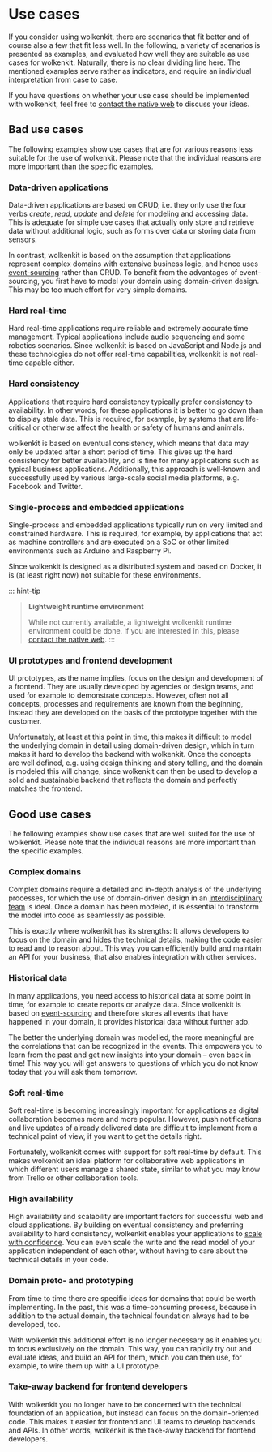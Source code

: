 # Use cases

If you consider using wolkenkit, there are scenarios that fit better and of course also a few that fit less well. In the following, a variety of scenarios is presented as examples, and evaluated how well they are suitable as use cases for wolkenkit. Naturally, there is no clear dividing line here. The mentioned examples serve rather as indicators, and require an individual interpretation from case to case.

If you have questions on whether your use case should be implemented with wolkenkit, feel free to [contact the native web](mailto:hello@thenativeweb.io) to discuss your ideas.

## Bad use cases

The following examples show use cases that are for various reasons less suitable for the use of wolkenkit. Please note that the individual reasons are more important than the specific examples.

### Data-driven applications

Data-driven applications are based on CRUD, i.e. they only use the four verbs *create*, *read*, *update* and *delete* for modeling and accessing data. This is adequate for simple use cases that actually only store and retrieve data without additional logic, such as forms over data or storing data from sensors.

In contrast, wolkenkit is based on the assumption that applications represent complex domains with extensive business logic, and hence uses [event-sourcing](../why-wolkenkit/#learning-from-your-past) rather than CRUD. To benefit from the advantages of event-sourcing, you first have to model your domain using domain-driven design. This may be too much effort for very simple domains.

### Hard real-time

Hard real-time applications require reliable and extremely accurate time management. Typical applications include audio sequencing and some robotics scenarios. Since wolkenkit is based on JavaScript and Node.js and these technologies do not offer real-time capabilities, wolkenkit is not real-time capable either.

### Hard consistency

Applications that require hard consistency typically prefer consistency to availability. In other words, for these applications it is better to go down than to display stale data. This is required, for example, by systems that are life-critical or otherwise affect the health or safety of humans and animals.

wolkenkit is based on eventual consistency, which means that data may only be updated after a short period of time. This gives up the hard consistency for better availability, and is fine for many applications such as typical business applications. Additionally, this approach is well-known and successfully used by various large-scale social media platforms, e.g. Facebook and Twitter.

### Single-process and embedded applications

Single-process and embedded applications typically run on very limited and constrained hardware. This is required, for example, by applications that act as machine controllers and are executed on a SoC or other limited environments such as Arduino and Raspberry Pi.

Since wolkenkit is designed as a distributed system and based on Docker, it is (at least right now) not suitable for these environments.

::: hint-tip
> **Lightweight runtime environment**
>
> While not currently available, a lightweight wolkenkit runtime environment could be done. If you are interested in this, please [contact the native web](mailto:hello@thenativeweb.io).
:::

### UI prototypes and frontend development

UI prototypes, as the name implies, focus on the design and development of a frontend. They are usually developed by agencies or design teams, and used for example to demonstrate concepts. However, often not all concepts, processes and requirements are known from the beginning, instead they are developed on the basis of the prototype together with the customer.

Unfortunately, at least at this point in time, this makes it difficult to model the underlying domain in detail using domain-driven design, which in turn makes it hard to develop the backend with wolkenkit. Once the concepts are well defined, e.g. using design thinking and story telling, and the domain is modeled this will change, since wolkenkit can then be used to develop a solid and sustainable backend that reflects the domain and perfectly matches the frontend.

## Good use cases

The following examples show use cases that are well suited for the use of wolkenkit. Please note that the individual reasons are more important than the specific examples.

### Complex domains

Complex domains require a detailed and in-depth analysis of the underlying processes, for which the use of domain-driven design in an [interdisciplinary team](../why-wolkenkit/#empowering-interdisciplinary-teams) is ideal. Once a domain has been modeled, it is essential to transform the model into code as seamlessly as possible.

This is exactly where wolkenkit has its strengths: It allows developers to focus on the domain and hides the technical details, making the code easier to read and to reason about. This way you can efficiently build and maintain an API for your business, that also enables integration with other services.

### Historical data

In many applications, you need access to historical data at some point in time, for example to create reports or analyze data. Since wolkenkit is based on [event-sourcing](../why-wolkenkit/#learning-from-your-past) and therefore stores all events that have happened in your domain, it provides historical data without further ado.

The better the underlying domain was modelled, the more meaningful are the correlations that can be recognized in the events. This empowers you to learn from the past and get new insights into your domain – even back in time! This way you will get answers to questions of which you do not know today that you will ask them tomorrow.

### Soft real-time

Soft real-time is becoming increasingly important for applications as digital collaboration becomes more and more popular. However, push notifications and live updates of already delivered data are difficult to implement from a technical point of view, if you want to get the details right.

Fortunately, wolkenkit comes with support for soft real-time by default. This makes wolkenkit an ideal platform for collaborative web applications in which different users manage a shared state, similar to what you may know from Trello or other collaboration tools.

### High availability

High availability and scalability are important factors for successful web and cloud applications. By building on eventual consistency and preferring availability to hard consistency, wolkenkit enables your applications to [scale with confidence](../why-wolkenkit/#scaling-with-confidence). You can even scale the write and the read model of your application independent of each other, without having to care about the technical details in your code.

### Domain preto- and prototyping

From time to time there are specific ideas for domains that could be worth implementing. In the past, this was a time-consuming process, because in addition to the actual domain, the technical foundation always had to be developed, too.

With wolkenkit this additional effort is no longer necessary as it enables you to focus exclusively on the domain. This way, you can rapidly try out and evaluate ideas, and build an API for them, which you can then use, for example, to wire them up with a UI prototype.

### Take-away backend for frontend developers

With wolkenkit you no longer have to be concerned with the technical foundation of an application, but instead can focus on the domain-oriented code. This makes it easier for frontend and UI teams to develop backends and APIs. In other words, wolkenkit is the take-away backend for frontend developers.
